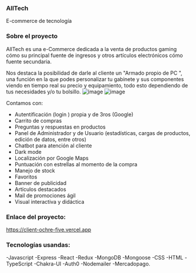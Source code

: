 ### AllTech 

E-commerce de tecnología


### Sobre el proyecto

AllTech es una e-Commerce dedicada a la venta de productos gaming cómo su principal fuente de ingresos y otros artículos electrónicos cómo fuente secundaria.

Nos destaca la posibilidad de darle al cliente un "Armado propio de PC ", una función en la que podes personalizar tu gabinete y sus componentes viendo en tiempo real su precio y equipamiento, todo esto dependiendo de tus necesidades y/o tu bolsillo.
![image](https://res.cloudinary.com/dy5msftwe/image/upload/v1676411238/Products/nose_xnirkk.png)
![image](https://res.cloudinary.com/dy5msftwe/image/upload/v1676411239/Products/nose2_lmvl2p.png)



Contamos con:

- Autentificación (login ) propia y de 3ros (Google)
- Carrito de compras
- Preguntas y respuestas en productos
- Panel de Administrador y de Usuario (estadísticas, cargas de productos, edición de datos, entre otros)
- Chatbot para atención al cliente
- Dark mode
- Localización por Google Maps
- Puntuación con estrellas al momento de la compra
- Manejo de stock 
- Favoritos 
- Banner de publicidad 
- Artículos destacados 
- Mail de promociones ágil
- Visual interactiva y didáctica

### Enlace del proyecto:

https://client-ochre-five.vercel.app

### Tecnologías usandas:
-Javascript
-Express 
-React 
-Redux 
-MongoDB 
-Mongoose 
-CSS 
-HTML 
-TypeScript 
-Chakra-UI
-Auth0 
-Nodemailer 
-Mercadopago.


